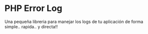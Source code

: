 PHP Error Log
=============

Una pequeña libreria para manejar los logs de tu aplicación de forma simple.. rapida.. y directa!!
